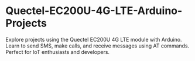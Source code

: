 # Quectel-EC200U-4G-LTE-Arduino-Projects
Explore projects using the Quectel EC200U 4G LTE module with Arduino. Learn to send SMS, make calls, and receive messages using AT commands. Perfect for IoT enthusiasts and developers.
